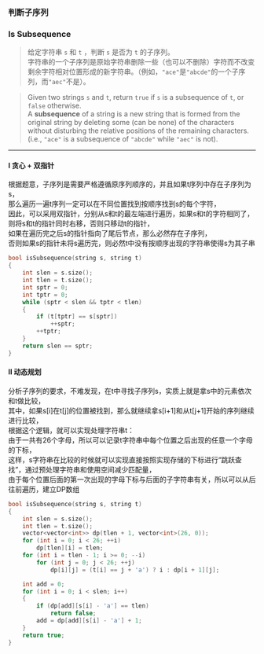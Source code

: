 ### 判断子序列
### Is Subsequence

> 给定字符串 `s` 和 `t` ，判断 `s` 是否为 `t` 的子序列。  
> 字符串的一个子序列是原始字符串删除一些（也可以不删除）字符而不改变剩余字符相对位置形成的新字符串。（例如，`"ace"`是`"abcde"`的一个子序列，而`"aec"`不是）。  

> Given two strings `s` and `t`, return `true` if `s` is a subsequence of `t`, or `false` otherwise.  
> A **subsequence** of a string is a new string that is formed from the original string by deleting some (can be none) of the characters without disturbing the relative positions of the remaining characters. (i.e., `"ace"` is a subsequence of `"abcde"` while `"aec"` is not).  

----------

#### I 贪心 + 双指针

根据题意，子序列是需要严格遵循原序列顺序的，并且如果t序列中存在子序列为s，  
那么遍历一遍t序列一定可以在不同位置找到按顺序找到s的每个字符，  
因此，可以采用双指针，分别从s和t的最左端进行遍历，如果s和t的字符相同了，则将s和t的指针同时右移，否则只移动t的指针，  
如果在遍历完之后s的指针指向了尾后节点，那么必然存在子序列，  
否则如果s的指针未将s遍历完，则必然t中没有按顺序出现的字符串使得s为其子串

```cpp
bool isSubsequence(string s, string t)
{
    int slen = s.size();
    int tlen = t.size();
    int sptr = 0;
    int tptr = 0;
    while (sptr < slen && tptr < tlen)
    {
        if (t[tptr] == s[sptr])
            ++sptr;
        ++tptr;
    }
    return slen == sptr;
}
```

#### II 动态规划

分析子序列的要求，不难发现，在t中寻找子序列s，实质上就是拿s中的元素依次和t做比较，  
其中，如果s[i]在t[j]的位置被找到，那么就继续拿s[i+1]和从t[j+1]开始的序列继续进行比较，  
根据这个逻辑，就可以实现处理字符串t：  
由于一共有26个字母，所以可以记录t字符串中每个位置之后出现的任意一个字母的下标，  
这样，s字符串在比较的时候就可以实现直接按照实现存储的下标进行“跳跃查找”，通过预处理字符串和使用空间减少匹配量，  
由于每个位置后面的第一次出现的字母下标与后面的子字符串有关，所以可以从后往前遍历，建立DP数组

```cpp
bool isSubsequence(string s, string t)
{
    int slen = s.size();
    int tlen = t.size();
    vector<vector<int>> dp(tlen + 1, vector<int>(26, 0));
    for (int i = 0; i < 26; ++i)
        dp[tlen][i] = tlen;
    for (int i = tlen - 1; i >= 0; --i)
        for (int j = 0; j < 26; ++j)
            dp[i][j] = (t[i] == j + 'a') ? i : dp[i + 1][j];

    int add = 0;
    for (int i = 0; i < slen; i++)
    {
        if (dp[add][s[i] - 'a'] == tlen)
            return false;
        add = dp[add][s[i] - 'a'] + 1;
    }
    return true;
}
```
